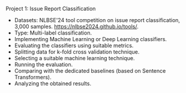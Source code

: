 
Project 1: Issue Report Classification
- Datasets: NLBSE'24 tool competition on issue report classification, 3,000 samples.
https://nlbse2024.github.io/tools/.
- Type: Multi-label classification.
- Implementing Machine Learning or Deep Learning classifiers.
- Evaluating the classifiers using suitable metrics.
- Splitting data for k-fold cross validation technique.
- Selecting a suitable machine learning technique.
- Running the evaluation.
- Comparing with the dedicated baselines (based on Sentence Transformers).
- Analyzing the obtained results.
